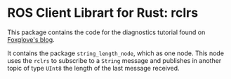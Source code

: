 # ROS Client Librart for Rust: rclrs

This package contains the code for the diagnostics tutorial found on [Foxglove's blog]("https://foxglove.dev/blog).

It contains the package `string_length_node`, which as one node. This node uses the `rclrs` to subscribe to a `String` message and publishes in another topic of type `UInt8` the length of the last message received.

